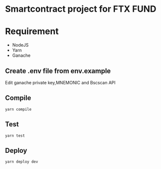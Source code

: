 # Smartcontract project for FTX FUND

# Requirement

 -  NodeJS
 -  Yarn
 -  Ganache
 
## Create .env file from env.example
Edit ganache private key,MNEMONIC  and Bscscan API 


## Compile
`yarn compile`
## Test
`yarn test`
## Deploy
`yarn deploy dev`


